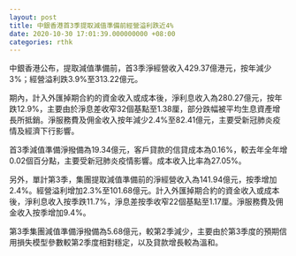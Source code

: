 ```yaml
---
layout: post
title: 中銀香港首3季提取減值準備前經營溢利跌近4%
date: 2020-10-30 17:01:39.000000000 +08:00
categories: rthk
---
```


中銀香港公布，提取減值準備前，首3季淨經營收入429.37億港元，按年減少3%；經營溢利跌3.9%至313.22億元。

期內，計入外匯掉期合約的資金收入或成本後，淨利息收入為280.27億元，按年跌12.9%，主要由於淨息差收窄32個基點至1.38厘，部分跌幅被平均生息資產增長所抵銷。淨服務費及佣金收入按年減少2.4%至82.41億元，主要受新冠肺炎疫情及經濟下行影響。

首3季減值準備淨撥備為19.34億元，客戶貸款的信貸成本為0.16%，較去年全年增0.02個百分點，主要受新冠肺炎疫情影響。成本收入比率為27.05%。

另外，單計第3季，集團提取減值準備前的淨經營收入為141.94億元，按季增加2.4%。經營溢利增加2.3%至101.68億元。計入外匯掉期合約的資金收入或成本後，淨利息收入按季跌11.7%，淨息差按季收窄22個基點至1.17厘。淨服務費及佣金收入按季增加9.4%。

第3季集團減值準備淨撥備為5.68億元，較第2季減少，主要由於第3季度的預期信用損失模型參數較第2季度相對穩定，以及貸款增長較為溫和。
